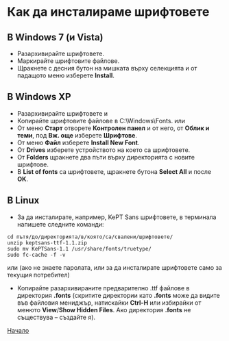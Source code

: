 # Как да инсталираме шрифтовете #
## В Windows 7 (и Vista) ##
  * Разархивирайте шрифтовете.
  * Маркирайте шрифтовите файлове.
  * Щракнете с десния бутон на мишката върху селекцията и от падащото меню изберете **Install**.
## В Windows XP ##
  * Разархивирайте шрифтовете и
  * Копирайте шрифтовите файлове в C:\Windows\Fonts.
или
  * От меню **Старт** отворете **Контролен панел** и от него, от **Облик и теми**, под **Вж. още** изберете **Шрифтове**.
  * От меню **Файл** изберете **Install New Font**.
  * От **Drives** изберете устройството на което са шрифтовете.
  * От **Folders** щракнете два пъти върху директорията с новите шрифтове.
  * В **List of fonts** са шрифтовете, щракнете бутона **Select All** и после **OK**.
## В Linux ##
  * За да инсталирате, например, KePT Sans шрифтовете, в терминала напишете следните команди:
```
cd пътя/до/директорията/в/която/са/свалени/шрифтовете/
unzip keptsans-ttf-1.1.zip
sudo mv KePTSans-1.1 /usr/share/fonts/truetype/
sudo fc-cache -f -v
```
или (ако не знаете паролата, или за да инсталирате шрифтовете само за текущия потребител)
  * Копирайте разархивираните предварително .ttf файлове в директория **.fonts** (скритите директории като **.fonts** може да видите във файловия мениджър, натискайки **Ctrl-H** или избирайки от менюто **View**/**Show Hidden Files**. Ако директория **.fonts** не съществува – създайте я).

[Начало](https://code.google.com/p/kept-fonts/)